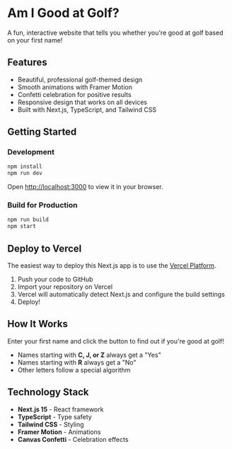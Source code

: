 # Am I Good at Golf?

A fun, interactive website that tells you whether you're good at golf based on your first name!

## Features

- Beautiful, professional golf-themed design
- Smooth animations with Framer Motion
- Confetti celebration for positive results
- Responsive design that works on all devices
- Built with Next.js, TypeScript, and Tailwind CSS

## Getting Started

### Development

```bash
npm install
npm run dev
```

Open [http://localhost:3000](http://localhost:3000) to view it in your browser.

### Build for Production

```bash
npm run build
npm start
```

## Deploy to Vercel

The easiest way to deploy this Next.js app is to use the [Vercel Platform](https://vercel.com/new).

1. Push your code to GitHub
2. Import your repository on Vercel
3. Vercel will automatically detect Next.js and configure the build settings
4. Deploy!

## How It Works

Enter your first name and click the button to find out if you're good at golf!

- Names starting with **C, J, or Z** always get a "Yes"
- Names starting with **R** always get a "No"
- Other letters follow a special algorithm

## Technology Stack

- **Next.js 15** - React framework
- **TypeScript** - Type safety
- **Tailwind CSS** - Styling
- **Framer Motion** - Animations
- **Canvas Confetti** - Celebration effects
